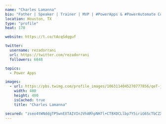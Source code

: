 ```yaml
---
name: "Charles Lamanna"
bio: "Father | Speaker | Trainer | MVP | #PowerApps & #PowerAutomate Community Super User | YouTuber Right-pointing triangle http://youtube.com/c/rezadorrani | Learn - Share - Clockwise rightwards and leftwards open circle arrows"
location: Houston, TX
type: "profile"
heat: 170

website: https://t.co/tAcqSdqguf

twitter:
  username: rezadorrani
  url: https://twitter.com/rezadorrani
  followers: 6848

topics:
  - Power Apps

images:
  - url: https://pbs.twimg.com/profile_images/1063114045270777856/qeT-jpWr_400x400.jpg
    width: 400
    height: 400
    isCached: true
    title: "Charles Lamanna"

secured: "zseo4tWNddgTP5wnEXTAIVInJVhARhpNH7l+CT8XDCLlbp7Y5iriG6ScTbCZXj9aQwRXaTPRTd7i5SyF/wAHzPNPfGbaKk6Zi3G7WAoAix1KH9PBYKyAC7sjV2m5nug2aRuQlT0nSfet2Cabn/ZL29mDDKg3IaM7+GAb/8l3VO8pcrKQuNY1n98iy9Dcft3J3rS2RU+XkJMtA4iwXXb6EKWAH4zl81CQtvxsTwKKmnnqi0/pLoJrcZH1rXQrqBLKJmEUruAYVIxMS6bKoLCGJb4Bfz+8CDpdTU2INmcBepoV68m+nAooCSfOv5feCkqMsup7XOIDycTCnKPN7OccswdfFVdHA8/M7yv0aZ4Rjn5sAJKxJEMYeBcKQMoJqAsOFZbssQT9nGPvH4CAg/P8ZeemWpL0d6RHnWwslgxNEZg=;3VG6cDVuQrnL0e57Mtp3ZA=="
---
```



